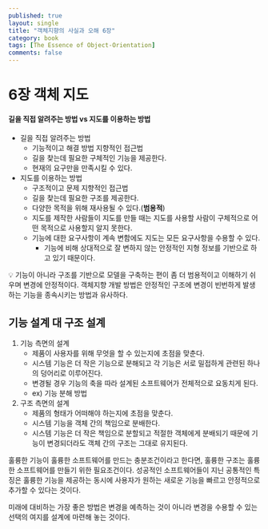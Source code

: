 ```yaml
---
published: true
layout: single
title: "객체지향의 사실과 오해 6장"
category: book
tags: [The Essence of Object-Orientation]
comments: false
---
```


# 6장 객체 지도

#### 길을 직접 알려주는 방법 vs 지도를 이용하는 방법

- 길을 직접 알려주는 방법
  - 기능적이고 해결 방법 지향적인 접근법
  - 길을 찾는데 필요한 구체적인 기능을 제공한다.
  - 현재의 요구만을 만족시킬 수 있다.
- 지도를 이용하는 방법
  - 구조적이고 문제 지향적인 접근법
  - 길을 찾는데 필요한 구조를 제공한다.
  - 다양한 목적을 위해 재사용될 수 있다.(**범용적**)
  - 지도를 제작한 사람들이 지도를 만들 때는 지도를 사용할 사람이 구체적으로 어떤 목적으로 사용할지 알지 못한다.
  - 기능에 대한 요구사항이 계속 변함에도 지도는 모든 요구사항을 수용할 수 있다.
    - 기능에 비해 상대적으로 잘 변하지 않는 안정적인 지형 정보를 기반으로 하고 있기 때문이다.

:bulb: 기능이 아니라 구조를 기반으로 모델을 구축하는 편이 좀 더 범용적이고 이해하기 쉬우며 변경에 안정적이다. 객체지향 개발 방법은 안정적인 구조에 변경이 빈번하게 발생하는 기능을 종속시키는 방법과 유사하다.

## 기능 설계 대 구조 설계

1. 기능 측면의 설계
   - 제품이 사용자를 위해 무엇을 할 수 있는지에 초점을 맞춘다.
   - 시스템 기능은 더 작은 기능으로 분해되고 각 기능은 서로 밀접하게 관련된 하나의 덩어리로 이루어진다.
   - 변경될 경우 기능의 축을 따라 설계된 소프트웨어가 전체적으로 요동치게 된다.
   - ex) 기능 분해 방법
2. 구조 측면의 설계
   - 제품의 형태가 어떠해야 하는지에 초점을 맞춘다.
   - 시스템 기능을 객체 간의 책임으로 분배한다.
   - 시스템 기능은 더 작은 책임으로 분할되고 적절한 객체에게 분배되기 때문에 기능이 변경되더라도 객체 간의 구조는 그대로 유지된다.

훌륭한 기능이 훌륭한 소프트웨어를 만드는 충분조건이라고 한다면, 훌륭한 구조는 훌륭한 소프트웨어를 만들기 위한 필요조건이다. 성공적인 소프트웨어들이 지닌 공통적인 특징은 훌륭한 기능을 제공하는 동시에 사용자가 원하는 새로운 기능을 빠르고 안정적으로 추가할 수 있다는 것이다.

미래에 대비하는 가장 좋은 방법은 변경을 예측하는 것이 아니라 변경을 수용할 수 있는 선택의 여지를 설계에 마련해 놓는 것이다.
